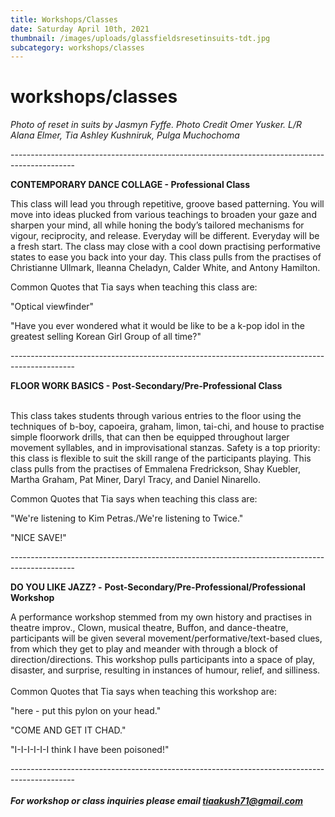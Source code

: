 ```yaml
---
title: Workshops/Classes
date: Saturday April 10th, 2021
thumbnail: /images/uploads/glassfieldsresetinsuits-tdt.jpg
subcategory: workshops/classes
---
```

# workshops/classes

*Photo of reset in suits by Jasmyn Fyffe. Photo Credit Omer Yusker. L/R Alana Elmer, Tia Ashley Kushniruk, Pulga Muchochoma*

\----------------------------------------------------------------------------------------------

**CONTEMPORARY DANCE COLLAGE - Professional Class**

This class will lead you through repetitive, groove based patterning. You will move into ideas plucked from various teachings to broaden your gaze and sharpen your mind, all while honing the body’s tailored mechanisms for vigour, reciprocity, and release. Everyday will be different. Everyday will be a fresh start. The class may close with a cool down practising performative states to ease you back into your day. This class pulls from the practises of Christianne Ullmark, Ileanna Cheladyn, Calder White, and Antony Hamilton. 

Common Quotes that Tia says when teaching this class are:

"Optical viewfinder"

"Have you ever wondered what it would be like to be a k-pop idol in the greatest selling Korean Girl Group of all time?"

\----------------------------------------------------------------------------------------------

**FLOOR WORK BASICS - Post-Secondary/Pre-Professional Class**

\
This class takes students through various entries to the floor using the techniques of b-boy, capoeira, graham, limon, tai-chi, and house to practise simple floorwork drills, that can then be equipped throughout larger movement syllables, and in improvisational stanzas. Safety is a top priority: this class is flexible to suit the skill range of the participants playing. This class pulls from the practises of Emmalena Fredrickson, Shay Kuebler, Martha Graham, Pat Miner, Daryl Tracy, and Daniel Ninarello. 

Common Quotes that Tia says when teaching this class are:

"We're listening to Kim Petras./We're listening to Twice."

"NICE SAVE!"

\----------------------------------------------------------------------------------------------

**DO YOU LIKE JAZZ? -** **Post-Secondary/Pre-Professional/Professional Workshop**

A performance workshop stemmed from my own history and practises in theatre improv., Clown, musical theatre, Buffon, and dance-theatre, participants will be given several movement/performative/text-based clues, from which they get to play and meander with through a block of direction/directions. This workshop pulls participants into a space of play, disaster, and surprise, resulting in instances of humour, relief, and silliness. \
\
Common Quotes that Tia says when teaching this workshop are:

"here - put this pylon on your head."

"COME AND GET IT CHAD."

"I-I-I-I-I-I think I have been poisoned!"

\----------------------------------------------------------------------------------------------\
\
***For workshop or class inquiries please email tiaakush71@gmail.com***
